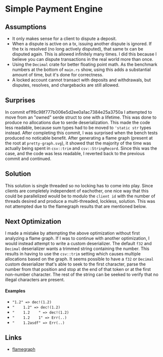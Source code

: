 # Simple Payment Engine

## Assumptions

- It only makes sense for a client to dispute a deposit.
- When a dispute is active on a tx, issuing another dispute is ignored. If the tx is resolved (no
long actively disputed), that same tx can be disputed again. This is allowed infinitely many times.
I did this because I believe you can dispute transactions in the real world more than once.
- Using the `Decimal` crate for better floating point math. As the benchmark numbers at the bottom
of `main.rs` show, using this adds a substantial amount of time, but it's done for correctness.
- A locked account cannot transact with deposits and withdrawals, but disputes, resolves, and
chargebacks are still allowed.

## Surprises

In commit ef1f6c98f777b006e5d2ee0a1ac7384e25a3750a I attempted to move from an "owned" serde
struct to one with a lifetime. This was done to produce no allocations due to serde deserialization.
This made the code less readable, because sum types had to be moved to `'static str` types instead.
After completing this commit, I was surprised when the bench tests produced no noticable benefit.
After generating a flame graph (present at the root at `pretty-graph.svg`), it showed that the
majority of the time was actually being spent in `csv::trim` and `csv::StringRecord`. Since this
was the case, and the code was less readable, I reverted back to the previous commit and continued.

## Solution

This solution is single threaded so no locking has to come into play. Since clients are completely
independent of eachother, one nice way that this could be parallelized would be to modulo the
`client id` with the number of threads desired and produce a multi-threaded, lockless, solution.
This was not attempted due to the flamegraph results that are mentioned below.

## Next Optimization

I made a mistake by attempting the above optimization without first analyzing a flame graph. If I
was to continue with another optimization, I would instead attempt to write a custom deserializer.
The default `f32` and `Decimal` deserializer wants a trimmed string containing the number. This
results in having to use the `csv::trim` setting which causes multiple allocations based on the graph.
It seems possible to have a `f32` or `Decimal` custom deserializer that's able to seek to the first
character, parse the number from that position and stop at the end of that token or at the first
non-number character. The rest of the string can be seeked to verify that no illegal characters
are present.

#### Examples

- `"1.2" => dec!(1.2)`
- `"    1.2" => dec!(1.2)`
- `"    1.2    " => dec!(1.2)`
- `"    1.2    1" => Err(..)`
- `"    1.2asdf" => Err(..)`

## Links

- [flamegraph](./pretty-graph.svg)
